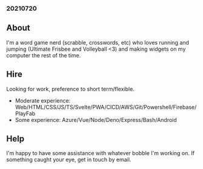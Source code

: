### 20210720

## About

I'm a word game nerd (scrabble, crosswords, etc) who loves running and jumping (Ultimate Frisbee and Volleyball <3) and making widgets on my computer the rest of the time. 

## Hire

Looking for work, preference to short term/flexible. 

- Moderate experience: Web/HTML/CSS/JS/TS/Svelte/PWA/CICD/AWS/Git/Powershell/Firebase/PlayFab
- Some experience: Azure/Vue/Node/Deno/Express/Bash/Android

## Help

I'm happy to have some assistance with whatever bobble I'm working on. If something caught your eye, get in touch by email.
